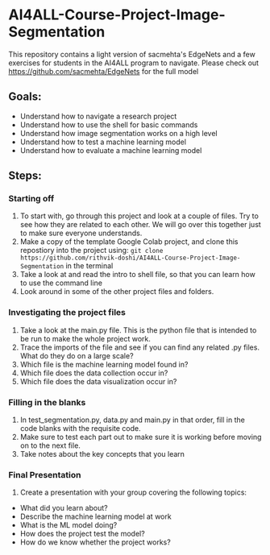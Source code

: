 # AI4ALL-Course-Project-Image-Segmentation

This repository contains a light version of sacmehta's EdgeNets and a few exercises for students in the AI4ALL program to navigate. Please check out https://github.com/sacmehta/EdgeNets for the full model

## Goals:

- Understand how to navigate a research project
- Understand how to use the shell for basic commands
- Understand how image segmentation works on a high level
- Understand how to test a machine learning model
- Understand how to evaluate a machine learning model

## Steps:

### Starting off

1. To start with, go through this project and look at a couple of files. Try to see how they are related to each other. We will go over this together just to make sure everyone understands.
2. Make a copy of the template Google Colab project, and clone this repostiory into the project using: `git clone https://github.com/rithvik-doshi/AI4ALL-Course-Project-Image-Segmentation` in the terminal
3. Take a look at and read the intro to shell file, so that you can learn how to use the command line
4. Look around in some of the other project files and folders.

### Investigating the project files

1. Take a look at the main.py file. This is the python file that is intended to be run to make the whole project work.
2. Trace the imports of the file and see if you can find any related .py files. What do they do on a large scale?
3. Which file is the machine learning model found in?
4. Which file does the data collection occur in?
5. Which file does the data visualization occur in?

### Filling in the blanks

1. In test_segmentation.py, data.py and main.py in that order, fill in the code blanks with the requisite code.
2. Make sure to test each part out to make sure it is working before moving on to the next file.
3. Take notes about the key concepts that you learn

### Final Presentation

1. Create a presentation with your group covering the following topics:

- What did you learn about?
- Describe the machine learning model at work
- What is the ML model doing?
- How does the project test the model?
- How do we know whether the project works?
